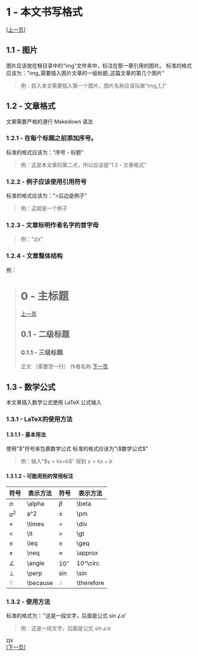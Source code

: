 # 1 - 本文书写格式

[[上一页]](https://chushu-wiki.github.io/0/)

## 1.1 - 图片

图片应该放在根目录中的“img”文件夹中，标注在那一章引用的图片。
标准的格式应该为："img_需要插入图片文章的一级标题_这篇文章的第几个图片"

> 例：假入本文需要插入第一个图片，图片名称应该叫做"img_1_1"

## 1.2 - 文章格式

文章需要严格的遵行 Makedown 语法

### 1.2.1 - 在每个标题之前添加序号。

标准的格式应该为："序号 - 标题"

> 例：这是本文章的第二点，所以应该是"1.2 - 文章格式"

### 1.2.2 - 例子应该使用引用符号

标准的格式应该为：">后边是例子"

> 例：这就是一个例子

### 1.2.3 - 文章标明作者名字的首字母

> 例："zjx"

### 1.2.4 - 文章整体结构

例：

> # 0 - 主标题
> 
> [上一页](chushu-wiki.github.io)
> 
> ## 0.1 - 二级标题
> 
> ### 0.1.1 - 三级标题
> 
> 正文
> （需要空一行）
> 作者名称
> [下一页](chushu-wiki.github.io)

## 1.3 - 数学公式

本文章插入数学公式使用 LaTeX 公式输入

### 1.3.1 - LaTeX的使用方法

#### 1.3.1.1 - 基本用法

使用"$"符号来包裹数学公式
标准的格式应该为"\$数学公式$"

> 例：输入"\$y = kx+b$"
> 得到 $y = kx+b$

#### 1.3.1.2 - 可能用到的常用标注

|  符号  |  表示方法  |  符号  |  表示方法  |
|-------|-----------|---------|------------|
|  $\alpha$  |  \alpha  |  $\beta$  |  \beta  |
|   $a^2$  |  a^2  |  $\pm$  |  \pm  |
|  $\times$  |  \times  |  $\div$  |  \div  |
|  $\lt$  |  \lt  |  $\gt$  |  \gt  |
|  $\leq$  |  \leq  |  $\geq$  |  \geq  |
|  $\neq$  |  \neq  |  $\approx$  |  \approx  |
|  $\angle$  |  \angle  |  $10^\circ$  |  10^\circ  |
|  $\perp$  |  \perp  |  $\sin$  |  \sin  |
|  $\because$  |  \because  |  $\therefore$  |  \therefore  |

### 1.3.2 - 使用方法

标准的格式为：''这是一段文字，后面是公式 $\sin \angle a$'

> 例：这是一段文字，后面是公式 $\sin \angle a$

zjx  
[[下一页]](https://chushu-wiki.github.io/2/)

